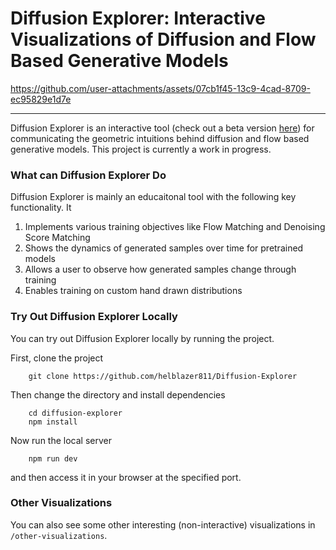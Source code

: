 # Diffusion Explorer: Interactive Visualizations of Diffusion and Flow Based Generative Models


https://github.com/user-attachments/assets/07cb1f45-13c9-4cad-8709-ec95829e1d7e
<!-- <video controls>
  <source src="DiffusionLabDemoVideo.mov">
  Your browser does not support the video tag.
</video> -->

---

Diffusion Explorer is an interactive tool (check out a beta version [here](https://alechelbling.com/Diffusion-Explorer)) for communicating the geometric intuitions behind diffusion and flow based generative models. This project is currently a work in progress. 

### What can Diffusion Explorer Do

Diffusion Explorer is mainly an educaitonal tool with the following key functionality. It 

1. Implements various training objectives like Flow Matching and Denoising Score Matching
2. Shows the dynamics of generated samples over time for pretrained models
3. Allows a user to observe how generated samples change through training
4. Enables training on custom hand drawn distributions

### Try Out Diffusion Explorer Locally

You can try out Diffusion Explorer locally by running the project.

First, clone the project
```
    git clone https://github.com/helblazer811/Diffusion-Explorer
```
Then change the directory and install dependencies
```
    cd diffusion-explorer
    npm install
```
Now run the local server
```
    npm run dev
```
and then access it in your browser at the specified port. 

### Other Visualizations

You can also see some other interesting (non-interactive) visualizations in `/other-visualizations`. 
